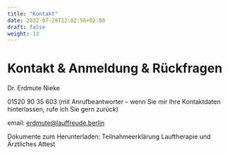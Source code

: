 ```yaml
---
title: "Kontakt"
date: 2022-07-28T12:02:56+02:00
draft: false
weight: 13
---
```


# Kontakt & Anmeldung & Rückfragen

Dr. Erdmute Nieke

01520 90 35 603 (mit Anrufbeantworter – wenn Sie mir Ihre Kontaktdaten hinterlassen, rufe ich Sie gern zurück)

email: erdmute@lauffreude.berlin


Dokumente zum Herunterladen: Teilnahmeerklärung Lauftherapie und Ärztliches Attest
